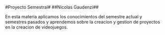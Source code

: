 #Proyecto Semestral#
##Nicolas Gaudenzi##  

En esta materia aplicamos los conocimientos del semestre
actual y semestres pasados y aprendemos sobre la creacion
y gestion de proyectos en la creacion de videojuegos.
